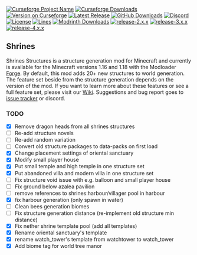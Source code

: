 [![Curseforge Project Name](https://cf.way2muchnoise.eu/title/418915.svg)](https://www.curseforge.com/minecraft/mc-mods/shrines-structures)
[![Curseforge Downloads](https://cf.way2muchnoise.eu/full_418915_downloads.svg)](https://www.curseforge.com/minecraft/mc-mods/shrines-structures)
[![Version on Curseforge](https://cf.way2muchnoise.eu/versions/418915.svg)](https://www.curseforge.com/minecraft/mc-mods/shrines-structures)
[![Latest Release](https://img.shields.io/github/v/release/Silverminer007/Shrines?include_prereleases)](https://github.com/Silverminer007/Shrines/releases)
[![GitHub Downloads](https://img.shields.io/github/downloads/Silverminer007/Shrines/total?label=github%20downloads)](https://github.com/Silverminer007/Shrines/releases)
[![Discord](https://img.shields.io/discord/777129358769782814?label=discord)](https://discord.gg/8pUpWCEUe2)
[![License](https://img.shields.io/github/license/Silverminer007/Shrines)](https://www.mozilla.org/en-US/MPL/2.0/)
[![Lines](https://img.shields.io/tokei/lines/github/Silverminer007/Shrines)](https://github.com/Silverminer007/Shrines)
[![Modrinth Downloads](https://img.shields.io/modrinth/dt/F33t24Wi?label=modrinth%20downloads)](https://modrinth.com/mod/shrines)
[![release-2.x.x](https://github.com/Silverminer007/Shrines/actions/workflows/release-2.x.x.yml/badge.svg)](https://github.com/Silverminer007/Shrines/actions/workflows/release-2.x.x.yml)
[![release-3.x.x](https://github.com/Silverminer007/Shrines/actions/workflows/release-3.x.x.yml/badge.svg)](https://github.com/Silverminer007/Shrines/actions/workflows/release-3.x.x.yml)
[![release-4.x.x](https://github.com/Silverminer007/Shrines/actions/workflows/release-4.x.x.yml/badge.svg)](https://github.com/Silverminer007/Shrines/actions/workflows/release-4.x.x.yml)
[![]()]()

## Shrines

Shrines Structures is a structure generation mod for Minecraft and currently is available for the Minecraft versions
1.16 and 1.18 with the Modloader [Forge](https://files.minecraftforge.net/net/minecraftforge/forge/). By default, this
mod adds 20+ new structures to world generation. The feature set beside from the structure generation depends on the 
version of the mod. If you want to learn more about these features or see a full feature set, please visit our
[Wiki](https://silverminer007.github.io/ShrinesWiki/). Suggestions and bug report goes
to [issue tracker](https://github.com/Silverminer007/Shrines/issues) or discord.

### TODO

- [x] Remove dragon heads from all shrines structures
- [ ] Re-add structure novels
- [ ] Re-add random variation
- [ ] Convert old structure packages to data-packs on first load
- [x] Change placement settings of oriental sanctuary
- [x] Modify small player house
- [x] Put small temple and high temple in one structure set
- [x] Put abandoned villa and modern villa in one structure set
- [ ] Fix structure void issue with e.g. balloon and small player house
- [ ] Fix ground below azalea pavilion
- [ ] remove references to shrines:harbour/villager pool in harbour
- [x] fix harbour generation (only spawn in water)
- [ ] Clean bees generation biomes
- [ ] Fix structure generation distance (re-implement old structure min distance)
- [x] Fix nether shrine template pool (add all templates)
- [x] Rename oriental sanctuary's template
- [x] rename watch_tower's template from watchtower to watch_tower
- [x] Add biome tag for world tree manor